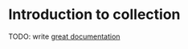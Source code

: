 # Introduction to collection

TODO: write [great documentation](http://jacobian.org/writing/what-to-write/)
